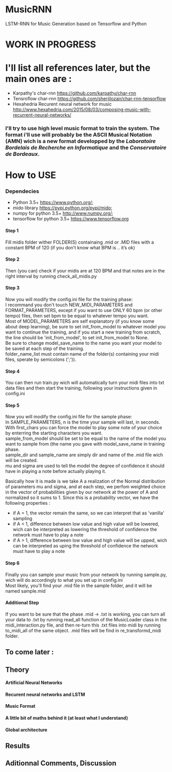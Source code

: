 # MusicRNN
LSTM-RNN for Music Generation based on Tensorflow and Python

# WORK IN PROGRESS

# I'll list all references later, but the main ones are :
* Karpathy's char-rnn https://github.com/karpathy/char-rnn  
* Tensroflow char-rnn https://github.com/sherjilozair/char-rnn-tensorflow  
* Hexahedria Recurent neural network for music http://www.hexahedria.com/2015/08/03/composing-music-with-recurrent-neural-networks/  

### I'll try to use high level music format to train the system.  The format i'll use will probably be the ASCII Musical Notation (AMN) wich is a new format developped by the _Laboratoire Bordelais de Recherche en Informatique_ and the _Conservatoire de Bordeaux_.  

# How to USE

### Dependecies
* Python 3.5+ https://www.python.org/;
* mido library https://pypi.python.org/pypi/mido;  
* numpy for python 3.5+ http://www.numpy.org/;  
* tensorflow for python 3.5+ https://www.tensorflow.org  

#### Step 1
Fill midis folder wither FOLDER(S) containaing .mid or .MID files with a constant BPM of 120 (if you don’t know what BPM is .. it’s ok)

#### Step 2
Then (you can) check if your midis are at 120 BPM and that notes are in the right interval by running check_all_midis.py

#### Step 3
Now you will modify the config.ini file for the training phase:  
I recommand you don't touch NEW\_MIDI\_PARAMETERS and FORMAT\_PARAMETERS, except if you want to use ONLY 60 bpm (or other tempo) files, then set bpm to be equal to whatever tempo you want.  
Most of MODEL\_PARAMETERS are self explanatory (if you know some about deep learning), be sure to set init\_from\_model to whatever model you want to continue the training, and if you start a new training from scratch, the line should be 'init\_from\_model', to set init\_from\_model to None.  
Be sure to change model\_save\_name to the name you want your model to be saved at each step of the training.   
folder\_name\_list must contain name of the folder(s) containing your midi files, sperate by semicolons (';')).  

#### Step 4
You can then run train.py wich will automatically turn your midi files into txt data files and then start the training, following your instructions given in config.ini

#### Step 5
Now you will modify the config.ini file for the sample phase:   
In SAMPLE\_PARAMETERS, n is the time your sample will last, in seconds.   
With first\_chars you can force the model to play some note of your choice by enterring the starting characters you want.   
sample\_from\_model should be set to be equal to the name of the model you want to sample from (the name you gave with model\_save\_name in training phase.   
sample\_dir and sample\_name are simply dir and name of the .mid file wich will be created.   
mu and sigma are used to tell the model the degree of confidence it should have in playing a note before actually playing it.   

Basically how it is made is we take A a realization of the Normal distribution of parameters mu and sigma, and at each step, we        perfom weighted choice in the vector of probabilities given by our network at the power of A and normalized so it sums to 1. Since      this is a probability vector, we have the following properties :   
* if A = 1, the vector remain the same, so we can interpret that as 'vanilla' sampling   
* if A < 1, difference between low value and high value will be lowered, wich can be interpreted as lowering the threshold of          confidence the network must have to play a note  
* if A > 1, difference between low value and high value will be upped, wich can be interpreted as uping the threshold of             confidence the network must have to play a note

#### Step 6
Finally you can sample your music from your network by running sample.py, wich will do accordingly to what you set up in config.ini  
Most likely, you'll find your .mid file in the sample folder, and it will be named sample.mid

#### Additional Step
If you want to be sure that the phase .mid -> .txt is working, you can turn all your data to .txt by running read\_all function of the MusicLoader class in the midi\_interaction.py file, and then re-turn this .txt files into midi by running to\_midi\_all of the same object. .mid files will be find in re\_transformd\_midi folder.


## To come later :
## Theory
#### Artificial Neural Networks
#### Recurent neural networks and LSTM
#### Music Format
#### A little bit of maths behind it (at least what I understand)
#### Global architecture
## Results
## Aditionnal Comments, Discussion
